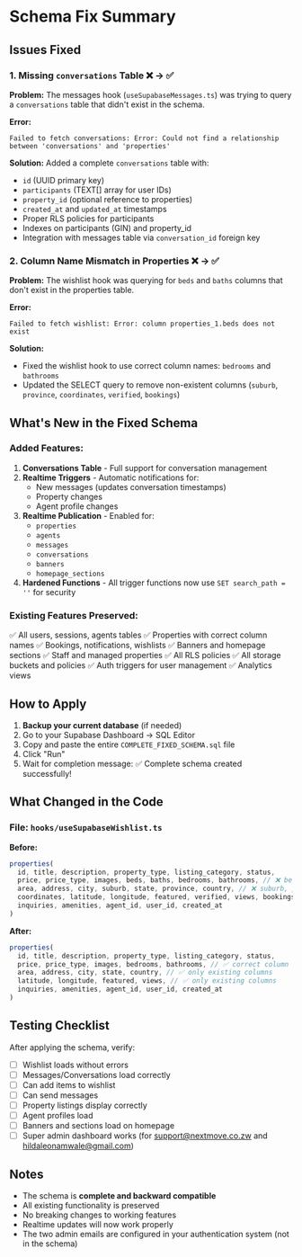 # Schema Fix Summary

## Issues Fixed

### 1. Missing `conversations` Table ❌ → ✅
**Problem:** The messages hook (`useSupabaseMessages.ts`) was trying to query a `conversations` table that didn't exist in the schema.

**Error:**
```
Failed to fetch conversations: Error: Could not find a relationship between 'conversations' and 'properties'
```

**Solution:** Added a complete `conversations` table with:
- `id` (UUID primary key)
- `participants` (TEXT[] array for user IDs)
- `property_id` (optional reference to properties)
- `created_at` and `updated_at` timestamps
- Proper RLS policies for participants
- Indexes on participants (GIN) and property_id
- Integration with messages table via `conversation_id` foreign key

### 2. Column Name Mismatch in Properties ❌ → ✅
**Problem:** The wishlist hook was querying for `beds` and `baths` columns that don't exist in the properties table.

**Error:**
```
Failed to fetch wishlist: Error: column properties_1.beds does not exist
```

**Solution:** 
- Fixed the wishlist hook to use correct column names: `bedrooms` and `bathrooms`
- Updated the SELECT query to remove non-existent columns (`suburb`, `province`, `coordinates`, `verified`, `bookings`)

## What's New in the Fixed Schema

### Added Features:
1. **Conversations Table** - Full support for conversation management
2. **Realtime Triggers** - Automatic notifications for:
   - New messages (updates conversation timestamps)
   - Property changes
   - Agent profile changes
3. **Realtime Publication** - Enabled for:
   - `properties`
   - `agents`
   - `messages`
   - `conversations`
   - `banners`
   - `homepage_sections`
4. **Hardened Functions** - All trigger functions now use `SET search_path = ''` for security

### Existing Features Preserved:
✅ All users, sessions, agents tables
✅ Properties with correct column names
✅ Bookings, notifications, wishlists
✅ Banners and homepage sections
✅ Staff and managed properties
✅ All RLS policies
✅ All storage buckets and policies
✅ Auth triggers for user management
✅ Analytics views

## How to Apply

1. **Backup your current database** (if needed)
2. Go to your Supabase Dashboard → SQL Editor
3. Copy and paste the entire `COMPLETE_FIXED_SCHEMA.sql` file
4. Click "Run"
5. Wait for completion message: ✅ Complete schema created successfully!

## What Changed in the Code

### File: `hooks/useSupabaseWishlist.ts`
**Before:**
```typescript
properties(
  id, title, description, property_type, listing_category, status,
  price, price_type, images, beds, baths, bedrooms, bathrooms, // ❌ beds/baths don't exist
  area, address, city, suburb, state, province, country, // ❌ suburb, province don't exist
  coordinates, latitude, longitude, featured, verified, views, bookings, // ❌ coordinates, verified, bookings don't exist
  inquiries, amenities, agent_id, user_id, created_at
)
```

**After:**
```typescript
properties(
  id, title, description, property_type, listing_category, status,
  price, price_type, images, bedrooms, bathrooms, // ✅ correct column names
  area, address, city, state, country, // ✅ only existing columns
  latitude, longitude, featured, views, // ✅ only existing columns
  inquiries, amenities, agent_id, user_id, created_at
)
```

## Testing Checklist

After applying the schema, verify:

- [ ] Wishlist loads without errors
- [ ] Messages/Conversations load correctly
- [ ] Can add items to wishlist
- [ ] Can send messages
- [ ] Property listings display correctly
- [ ] Agent profiles load
- [ ] Banners and sections load on homepage
- [ ] Super admin dashboard works (for support@nextmove.co.zw and hildaleonamwale@gmail.com)

## Notes

- The schema is **complete and backward compatible**
- All existing functionality is preserved
- No breaking changes to working features
- Realtime updates will now work properly
- The two admin emails are configured in your authentication system (not in the schema)
